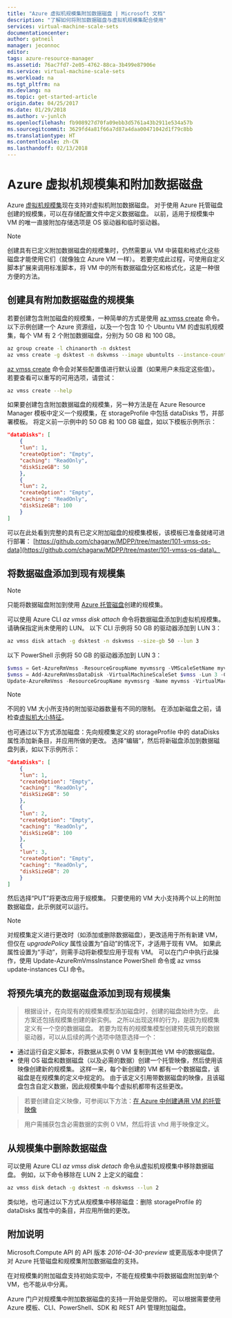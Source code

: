 ```yaml
---
title: "Azure 虚拟机规模集附加数据磁盘 | Microsoft 文档"
description: "了解如何将附加数据磁盘与虚拟机规模集配合使用"
services: virtual-machine-scale-sets
documentationcenter: 
author: gatneil
manager: jeconnoc
editor: 
tags: azure-resource-manager
ms.assetid: 76ac7fd7-2e05-4762-88ca-3b499e87906e
ms.service: virtual-machine-scale-sets
ms.workload: na
ms.tgt_pltfrm: na
ms.devlang: na
ms.topic: get-started-article
origin.date: 04/25/2017
ms.date: 01/29/2018
ms.author: v-junlch
ms.openlocfilehash: fb908927d70fa09ebb3d5761a43b2911e534a57b
ms.sourcegitcommit: 3629fd4a81f66a7d87a4daa00471042d1f79c8bb
ms.translationtype: HT
ms.contentlocale: zh-CN
ms.lasthandoff: 02/13/2018
---
```

# <a name="azure-virtual-machine-scale-sets-and-attached-data-disks"></a>Azure 虚拟机规模集和附加数据磁盘
Azure [虚拟机规模集](/virtual-machine-scale-sets/)现在支持对虚拟机附加数据磁盘。 对于使用 Azure 托管磁盘创建的规模集，可以在存储配置文件中定义数据磁盘。 以前，适用于规模集中 VM 的唯一直接附加存储选项是 OS 驱动器和临时驱动器。

> [!NOTE]
>  创建具有已定义附加数据磁盘的规模集时，仍然需要从 VM 中装载和格式化这些磁盘才能使用它们（就像独立 Azure VM 一样）。 若要完成此过程，可使用自定义脚本扩展来调用标准脚本，将 VM 中的所有数据磁盘分区和格式化，这是一种很方便的方法。

## <a name="create-a-scale-set-with-attached-data-disks"></a>创建具有附加数据磁盘的规模集
若要创建包含附加磁盘的规模集，一种简单的方式是使用 [az vmss create](/cli/vmss#create) 命令。 以下示例创建一个 Azure 资源组，以及一个包含 10 个 Ubuntu VM 的虚拟机规模集，每个 VM 有 2 个附加数据磁盘，分别为 50 GB 和 100 GB。

```bash
az group create -l chinanorth -n dsktest
az vmss create -g dsktest -n dskvmss --image ubuntults --instance-count 10 --data-disk-sizes-gb 50 100
```

[az vmss create](/cli/vmss#create) 命令会对某些配置值进行默认设置（如果用户未指定这些值）。 若要查看可以重写的可用选项，请尝试：

```bash
az vmss create --help
```

如果要创建包含附加数据磁盘的规模集，另一种方法是在 Azure Resource Manager 模板中定义一个规模集，在 storageProfile 中包括 dataDisks 节，并部署模板。 将定义前一示例中的 50 GB 和 100 GB 磁盘，如以下模板示例所示：

```json
"dataDisks": [
    {
    "lun": 1,
    "createOption": "Empty",
    "caching": "ReadOnly",
    "diskSizeGB": 50
    },
    {
    "lun": 2,
    "createOption": "Empty",
    "caching": "ReadOnly",
    "diskSizeGB": 100
    }
]
```

可以在此处看到完整的具有已定义附加磁盘的规模集模板，该模板已准备就绪可进行部署： [https://github.com/chagarw/MDPP/tree/master/101-vmss-os-data](https://github.com/chagarw/MDPP/tree/master/101-vmss-os-data)。

## <a name="adding-a-data-disk-to-an-existing-scale-set"></a>将数据磁盘添加到现有规模集
> [!NOTE]
>  只能将数据磁盘附加到使用 [Azure 托管磁盘](./virtual-machine-scale-sets-managed-disks.md)创建的规模集。

可以使用 Azure CLI _az vmss disk attach_ 命令将数据磁盘添加到虚拟机规模集。 请确保指定尚未使用的 LUN。 以下 CLI 示例将 50 GB 的驱动器添加到 LUN 3：

```bash
az vmss disk attach -g dsktest -n dskvmss --size-gb 50 --lun 3
```

以下 PowerShell 示例将 50 GB 的驱动器添加到 LUN 3：

```powershell
$vmss = Get-AzureRmVmss -ResourceGroupName myvmssrg -VMScaleSetName myvmss
$vmss = Add-AzureRmVmssDataDisk -VirtualMachineScaleSet $vmss -Lun 3 -Caching 'ReadWrite' -CreateOption Empty -DiskSizeGB 50 -StorageAccountType StandardLRS
Update-AzureRmVmss -ResourceGroupName myvmssrg -Name myvmss -VirtualMachineScaleSet $vmss
```

> [!NOTE]
> 不同的 VM 大小所支持的附加驱动器数量有不同的限制。 在添加新磁盘之前，请检查[虚拟机大小特征](../virtual-machines/windows/sizes.md)。

也可通过以下方式添加磁盘：先向规模集定义的 storageProfile 中的 dataDisks 属性添加新条目，并应用所做的更改。 选择“编辑”，然后将新磁盘添加到数据磁盘列表，如以下示例所示：

```json
"dataDisks": [
    {
    "lun": 1,
    "createOption": "Empty",
    "caching": "ReadOnly",
    "diskSizeGB": 50
    },
    {
    "lun": 2,
    "createOption": "Empty",
    "caching": "ReadOnly",
    "diskSizeGB": 100
    },
    {
    "lun": 3,
    "createOption": "Empty",
    "caching": "ReadOnly",
    "diskSizeGB": 20
    }          
]
```

然后选择“PUT”将更改应用于规模集。 只要使用的 VM 大小支持两个以上的附加数据磁盘，此示例就可以运行。

> [!NOTE]
> 对规模集定义进行更改时（如添加或删除数据磁盘），更改适用于所有新建 VM，但仅在 _upgradePolicy_ 属性设置为“自动”的情况下，才适用于现有 VM。 如果此属性设置为“手动”，则需手动将新模型应用于现有 VM。 可以在门户中执行此操作，使用 Update-AzureRmVmssInstance PowerShell 命令或 az vmss update-instances CLI 命令。

## <a name="adding-pre-populated-data-disks-to-an-existent-scale-set"></a>将预先填充的数据磁盘添加到现有规模集 
> 根据设计，在向现有的规模集模型添加磁盘时，创建的磁盘始终为空。 此方案还包括规模集创建的新实例。 之所以出现这样的行为，是因为规模集定义有一个空的数据磁盘。 若要为现有的规模集模型创建预先填充的数据驱动器，可以从后续的两个选项中随意选择一个：

* 通过运行自定义脚本，将数据从实例 0 VM 复制到其他 VM 中的数据磁盘。
* 使用 OS 磁盘和数据磁盘（以及必需的数据）创建一个托管映像，然后使用该映像创建新的规模集。 这样一来，每个新创建的 VM 都有一个数据磁盘，该磁盘是在规模集的定义中规定的。 由于该定义引用带数据磁盘的映像，且该磁盘包含自定义数据，因此规模集中每个虚拟机都带有这些更改。

> 若要创建自定义映像，可参阅以下方法：[在 Azure 中创建通用 VM 的托管映像](/virtual-machines/windows/capture-image-resource/) 

> 用户需捕获包含必需数据的实例 0 VM，然后将该 vhd 用于映像定义。

## <a name="removing-a-data-disk-from-a-scale-set"></a>从规模集中删除数据磁盘
可以使用 Azure CLI _az vmss disk detach_ 命令从虚拟机规模集中移除数据磁盘。 例如，以下命令移除在 LUN 2 上定义的磁盘：
```bash
az vmss disk detach -g dsktest -n dskvmss --lun 2
```  
类似地，也可通过以下方式从规模集中移除磁盘：删除 storageProfile 的 dataDisks 属性中的条目，并应用所做的更改。 

## <a name="additional-notes"></a>附加说明
Microsoft.Compute API 的 API 版本 _2016-04-30-preview_ 或更高版本中提供了对 Azure 托管磁盘和规模集附加数据磁盘的支持。

在对规模集的附加磁盘支持初始实现中，不能在规模集中将数据磁盘附加到单个 VM，也不能从中分离。

Azure 门户对规模集中附加数据磁盘的支持一开始是受限的。 可以根据需要使用 Azure 模板、CLI、PowerShell、SDK 和 REST API 管理附加磁盘。

<!--Update_Description: wording update -->

